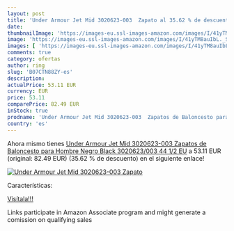 ```yaml
---
layout: post
title: 'Under Armour Jet Mid 3020623-003  Zapato al 35.62 % de descuento'
date: 
thumbnailImage: 'https://images-eu.ssl-images-amazon.com/images/I/41yTM8auIbL._SL200_.jpg'
image: 'https://images-eu.ssl-images-amazon.com/images/I/41yTM8auIbL._SL200_.jpg'
images: [ 'https://images-eu.ssl-images-amazon.com/images/I/41yTM8auIbL._SL200_.jpg' ]
comments: true
category: ofertas
author: ring
slug: 'B07CTN88ZY-es'
description:
actualPrice: 53.11 EUR
currency: EUR
price: 53.11
comparePrice: 82.49 EUR
inStock: true
prodname: 'Under Armour Jet Mid 3020623-003  Zapatos de Baloncesto para Hombre  Negro  Black 3020623/003   44 1/2 EU'
country: 'es'
---
```


Ahora mismo tienes [Under Armour Jet Mid 3020623-003  Zapatos de Baloncesto para Hombre  Negro  Black 3020623/003   44 1/2 EU](https://www.amazon.es/dp/B07CTN88ZY/?tag=tolees-21) a 53.11 EUR (original: 82.49 EUR) (35.62 %  de descuento) en el siguiente enlace!

[![Under Armour Jet Mid 3020623-003  Zapato](https://images-eu.ssl-images-amazon.com/images/I/41yTM8auIbL._SL200_.jpg)](https://www.amazon.es/dp/B07CTN88ZY/?tag=tolees-21)

Características:


[Visítala!!!](https://www.amazon.es/dp/B07CTN88ZY/?tag=tolees-21)

Links participate in Amazon Associate program and might generate a comission on qualifying sales
